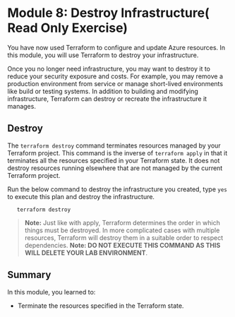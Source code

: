 # Module 8: Destroy Infrastructure( Read Only Exercise)

You have now used Terraform to configure and update Azure resources. In this module, you will use Terraform to destroy your infrastructure.

Once you no longer need infrastructure, you may want to destroy it to reduce your security exposure and costs. For example, you may remove a production environment from service or manage short-lived environments like build or testing systems. In addition to building and modifying infrastructure, Terraform can destroy or recreate the infrastructure it manages.

## Destroy

The `terraform destroy` command terminates resources managed by your Terraform project. This command is the inverse of `terraform apply` in that it terminates all the resources specified in your Terraform state. It does not destroy resources running elsewhere that are not managed by the current Terraform project.

Run the below command to destroy the infrastructure you created, type `yes` to execute this plan and destroy the infrastructure.

   ```
      terraform destroy
   ```
   
   >**Note:** Just like with apply, Terraform determines the order in which things must be destroyed. In more complicated cases with multiple resources, Terraform will destroy them in a suitable order to respect dependencies.
   >**Note: DO NOT EXECUTE THIS COMMAND AS THIS WILL DELETE YOUR LAB ENVIRONMENT**.

## Summary

In this module, you learned to:
   
   - Terminate the resources specified in the Terraform state.
